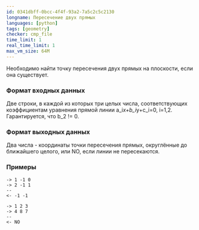 ```yaml
---
id: 0341dbff-0bcc-4f4f-93a2-7a5c2c5c2130
longname: Пересечение двух прямых
languages: [python]
tags: [geometry]
checker: cmp_file
time_limit: 1
real_time_limit: 1
max_vm_size: 64M
---
```



Необходимо найти точку пересечения двух прямых на плоскости, если она существует.

### Формат входных данных

Две строки, в каждой из которых три целых числа, соответствующих коэффициентам уравнения прямой линии a_i*x+b_i*y+c_i=0, i=1,2.
Гарантируется, что b_2 != 0.

### Формат выходных данных

Два числа - координаты точки пересечения прямых, округлённые до ближайшего целого, или NO, если линии не пересекаются.

### Примеры

```
-> 1 -1 0
-> 2 -1 1
--
<- -1 -1
```

```
-> 1 2 3
-> 4 8 7
--
<- NO
```
